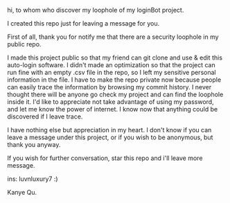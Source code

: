 hi, to whom who discover my loophole of my loginBot project.

I created this repo just for leaving a message for you.

First of all, thank you for notify me that there are a security loophole in my public repo.

I made this project public so that my friend can git clone and use & edit this auto-login software. I didn't made an optimization so that the project can run fine with an empty .csv file in the repo, so I left my sensitive personal information in the file. I have to make the repo private now because people can easily trace the information by browsing my commit history. I never thought there will be anyone go check my project and can find the loophole inside it. I'd like to appreciate not take advantage of using my password, and let me know the power of internet. I know now that anything could be discovered if I leave trace.

I have nothing else but appreciation in my heart. I don't know if you can leave a message under this project, or if you wish to be anonymous, but thank you anyway.

If you wish for further conversation, star this repo and i'll leave more message.

ins: luvnluxury7 :)

Kanye Qu.


